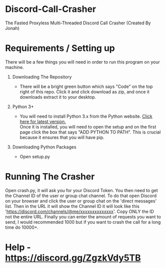 # Discord-Call-Crasher
The Fasted Proxyless Multi-Threaded Discord Call Crasher (Created By Jonah)

# Requirements / Setting up
There will be a few things you will need in order to run this program on your machine.
1. Downloading The Repository
   - There will be a bright green button which says "Code" on the top right of this repo. Click it and click download as zip, and once it downloads extract it to your desktop.
 
2. Python 3+
   - You will need to install Python 3.x from the Python website. [Click here for latest version.](https://www.python.org/ftp/python/3.10.0/python-3.10.0-amd64.exe)  
   Once it is installed, you will need to open the setup and on the first page click the box that says "ADD PYTHON TO PATH". This is crucial because it ensures that you will have pip.

3. Downloading Python Packages
   - Open setup.py

# Running The Crasher
Open crash.py, it will ask you for your Discord Token. You then need to get the Channel ID of the user or group chat channel. To do that open Discord on your browser and click the user or group chat on the 'direct messages' list. Then in the URL it will show the Channel ID it will look like this 'https://discord.com/channels/@me/xxxxxxxxxxxxxx'. Copy ONLY the ID not the entire URL. Finally you can enter the amount of requests you want to send, I would recommended 1000 but if you want to crash the call for a long time do 10000+.


# Help - https://discord.gg/ZgzkVdy5TB
